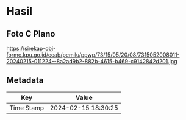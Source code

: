 # Hasil

## Foto C Plano

https://sirekap-obj-formc.kpu.go.id/ccab/pemilu/ppwp/73/15/05/20/08/7315052008011-20240215-011224--8a2ad9b2-882b-4615-b469-c9142842d201.jpg


## Metadata

| Key        | Value               |
| ---------- | ------------------- |
| Time Stamp | 2024-02-15 18:30:25 |



